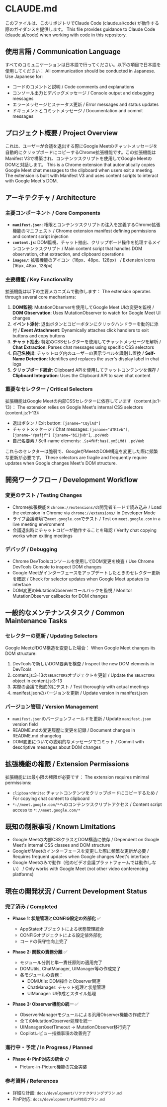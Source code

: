 # CLAUDE.md

このファイルは、このリポジトリでClaude Code (claude.ai/code) が動作する際のガイダンスを提供します。
This file provides guidance to Claude Code (claude.ai/code) when working with code in this repository.

## 使用言語 / Communication Language

すべてのコミュニケーションは日本語で行ってください。以下の項目で日本語を使用してください：
All communication should be conducted in Japanese. Use Japanese for:
- コードのコメントと説明 / Code comments and explanations
- コンソール出力とデバッグメッセージ / Console output and debugging messages
- エラーメッセージとステータス更新 / Error messages and status updates
- ドキュメントとコミットメッセージ / Documentation and commit messages

## プロジェクト概要 / Project Overview

これは、ユーザーが会議を退出する際にGoogle Meetのチャットメッセージを自動的にクリップボードにコピーするChrome拡張機能です。この拡張機能はManifest V3で構築され、コンテンツスクリプトを使用してGoogle MeetのDOMと対話します。
This is a Chrome extension that automatically copies Google Meet chat messages to the clipboard when users exit a meeting. The extension is built with Manifest V3 and uses content scripts to interact with Google Meet's DOM.

## アーキテクチャ / Architecture

### 主要コンポーネント / Core Components

- **`manifest.json`**: 権限とコンテンツスクリプトの注入を定義するChrome拡張機能のマニフェスト / Chrome extension manifest defining permissions and content script injection
- **`content.js`**: DOM監視、チャット抽出、クリップボード操作を処理するメインコンテンツスクリプト / Main content script that handles DOM observation, chat extraction, and clipboard operations
- **`images/`**: 拡張機能のアイコン（16px、48px、128px） / Extension icons (16px, 48px, 128px)

### 主要機能 / Key Functionality

拡張機能は以下の主要メカニズムで動作します：
The extension operates through several core mechanisms:

1. **DOM監視**: MutationObserverを使用してGoogle Meet UIの変更を監視 / **DOM Observation**: Uses MutationObserver to watch for Google Meet UI changes
2. **イベント添付**: 退出ボタンとコピーボタンにクリックハンドラーを動的に添付 / **Event Attachment**: Dynamically attaches click handlers to exit buttons and copy buttons
3. **チャット抽出**: 特定のCSSセレクターを使用してチャットメッセージを解析 / **Chat Extraction**: Parses chat messages using specific CSS selectors
4. **自己名検出**: チャットログ内のユーザーの表示ラベルを識別し置換 / **Self-Name Detection**: Identifies and replaces the user's display label in chat logs
5. **クリップボード統合**: Clipboard APIを使用してチャットコンテンツを保存 / **Clipboard Integration**: Uses the Clipboard API to save chat content

### 重要なセレクター / Critical Selectors

拡張機能はGoogle Meetの内部CSSセレクターに依存しています（content.js:1-13）：
The extension relies on Google Meet's internal CSS selectors (content.js:1-13):
- 退出ボタン / Exit button: `[jsname="CQylAd"]`
- チャットメッセージ / Chat messages: `[jsname="dTKtvb"]`, `[jsname="Ypafjf"] [jsname="biJjHb"]`, `.poVWob`
- 自己名要素 / Self-name elements: `.Ss4fHf:has(.ym5LMd) .poVWob`

これらのセレクターは脆弱で、GoogleがMeetのDOM構造を変更した際に頻繁な更新が必要です。
These selectors are fragile and frequently require updates when Google changes Meet's DOM structure.

## 開発ワークフロー / Development Workflow

### 変更のテスト / Testing Changes
- Chrome拡張機能を`chrome://extensions/`の開発者モードで読み込み / Load the extension in Chrome via `chrome://extensions/` in Developer Mode
- ライブ会議環境で`meet.google.com`でテスト / Test on `meet.google.com` in a live meeting environment
- 会議退出時にチャットコピーが動作することを確認 / Verify chat copying works when exiting meetings

### デバッグ / Debugging
- Chrome DevToolsコンソールを使用してDOM変更を検査 / Use Chrome DevTools Console to inspect DOM changes
- Google Meetがインターフェースをアップデートしたときのセレクター更新を確認 / Check for selector updates when Google Meet updates its interface
- DOM変更のMutationObserverコールバックを監視 / Monitor MutationObserver callbacks for DOM changes

## 一般的なメンテナンスタスク / Common Maintenance Tasks

### セレクターの更新 / Updating Selectors
Google MeetがDOM構造を変更した場合：
When Google Meet changes its DOM structure:
1. DevToolsで新しいDOM要素を検査 / Inspect the new DOM elements in DevTools
2. content.js:3-13の`SELECTORS`オブジェクトを更新 / Update the `SELECTORS` object in content.js:3-13
3. 実際の会議で徹底的にテスト / Test thoroughly with actual meetings
4. manifest.jsonのバージョンを更新 / Update version in manifest.json

### バージョン管理 / Version Management
- `manifest.json`のバージョンフィールドを更新 / Update `manifest.json` version field
- README.mdの変更履歴に変更を記録 / Document changes in README.md changelog
- DOM変更についての説明的なメッセージでコミット / Commit with descriptive messages about DOM changes

## 拡張機能の権限 / Extension Permissions

拡張機能には最小限の権限が必要です：
The extension requires minimal permissions:
- `clipboardWrite`: チャットコンテンツをクリップボードにコピーするため / For copying chat content to clipboard
- `*://meet.google.com/*`へのコンテンツスクリプトアクセス / Content script access to `*://meet.google.com/*`

## 既知の制限事項 / Known Limitations

- Google Meetの内部CSSクラスとDOM構造に依存 / Dependent on Google Meet's internal CSS classes and DOM structure
- GoogleがMeetのインターフェースを変更した際に頻繁な更新が必要 / Requires frequent updates when Google changes Meet's interface
- Google Meetのみで動作（他のビデオ会議プラットフォームでは動作しない） / Only works with Google Meet (not other video conferencing platforms)

## 現在の開発状況 / Current Development Status

### 完了済み / Completed
- **Phase 1: 状態管理とCONFIG設定の外部化** ✅
  - AppStateオブジェクトによる状態管理統合
  - CONFIGオブジェクトによる設定値外部化
  - コードの保守性向上完了

- **Phase 2: 関数の責務分離** ✅
  - モジュール分割と単一責任原則の適用完了
  - DOMUtils, ChatManager, UIManager等の作成完了
  - 各モジュールの責務：
    - DOMUtils: DOM操作とObserver関連
    - ChatManager: チャット処理と状態管理
    - UIManager: UI作成とスタイル処理

- **Phase 3: Observer機能の統一** ✅
  - ObserverManagerモジュールによる汎用Observer機能の作成完了
  - 全てのMutationObserver処理を統一
  - UIManagerのsetTimeout → MutationObserver移行完了
  - Copilotレビュー指摘事項の改善完了

### 進行中・予定 / In Progress / Planned
- **Phase 4: PinP対応の統合** 📋
  - Picture-in-Picture機能の完全実装

### 参考資料 / References
- 詳細な計画: `docs/development/リファクタリングプラン.md`
- PinP対応: `docs/development/PinP対応プラン.md`